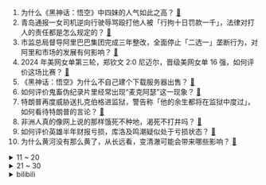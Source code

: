 1. 为什么《黑神话：悟空》中四妹的人气如此之高？ [:link:](https://www.zhihu.com/question/664090086)
2. 青岛通报一女司机逆向行驶辱骂殴打他人被「行拘十日罚款一千」，法律对打人的责任都是怎么规定的？ [:link:](https://www.zhihu.com/question/665690853)
3. 市监总局督导阿里巴巴集团完成三年整改，全面停止「二选一」垄断行为，对阿里和市场的发展有何影响？ [:link:](https://www.zhihu.com/question/665715173)
4. 2024 年美网女单第三轮，郑钦文 2:0 尼迈尔，晋级美网女单 16 强，如何评价这场比赛？ [:link:](https://www.zhihu.com/question/665748337)
5. 《黑神话：悟空》为什么不自己建个下载服务器出售？ [:link:](https://www.zhihu.com/question/664862603)
6. 如何评价鬼畜伪纪录片里经常出现“麦克阿瑟”这一现象？ [:link:](https://www.zhihu.com/question/591345252)
7. 特朗普再度威胁送扎克伯格进监狱，警告称「他的余生都将在监狱中度过」，如何看待特朗普的言论？ [:link:](https://www.zhihu.com/question/665594726)
8. 非洲人真的像网上说的那样饿死不种地，渴死不打井吗？ [:link:](https://www.zhihu.com/question/305114543)
9. 如何评价英雄半年财报亏损，库洛及鸣潮疑似处于亏损状态？ [:link:](https://www.zhihu.com/question/665733399)
10. 为什么黄河没有那么黄了，从长远看，变清澈可能会带来哪些影响？ [:link:](https://www.zhihu.com/question/658077078)
<details>
<summary>11 ~ 20</summary>

11. 29日离岸、在岸人民币对美元双双升破7.09，发生了什么？你认为人民币对美元汇率年内能破7吗？ [:link:](https://www.zhihu.com/question/665639706)
12. 《西游记》中，为什么天庭没有追查孙悟空第一个师傅——菩提祖师？ [:link:](https://www.zhihu.com/question/403995759)
13. 如何评价《火影忍者》里的千手扉间？ [:link:](https://www.zhihu.com/question/272290307)
14. 为什么油车搞不定的“智能化”，电车10来年就搞定了？ [:link:](https://www.zhihu.com/question/664612158)
15. 民众党主席柯文哲被带走调查，具体情况如何？他被带走的原因可能是什么？ [:link:](https://www.zhihu.com/question/665704269)
16. 红线一退再退，为何俄罗斯不再提核武器？ [:link:](https://www.zhihu.com/question/665595768)
17. 《黑神话：悟空》里「铜头铁臂」这个技能的收益是否有些过低了？ [:link:](https://www.zhihu.com/question/665620378)
18. 你有哪些可以赚钱或省钱的技巧？ [:link:](https://www.zhihu.com/question/20977046)
19. 你的研究生导师是一个什么样的人？ [:link:](https://www.zhihu.com/question/489890918)
20. 如何评价《海贼王》中的贝加庞克？ [:link:](https://www.zhihu.com/question/664294974)
</details>
<details>
<summary>21 ~ 30</summary>

21. 如何评价库里和勇士达成 1 年 6260 万美元的顶薪提前续约合同？ [:link:](https://www.zhihu.com/question/665683565)
22. 对比原著，电视剧《边水往事》的改编如何？ [:link:](https://www.zhihu.com/question/664699933)
23. TES锁定LPL二号种子晋级S14，你对该战队在2024全球总决赛上的比赛有何期待？ [:link:](https://www.zhihu.com/question/665734704)
24. 《恋与制作人》零点发文「跳梁小丑，不足为惧，我陪法务同事继续奋战」，如何看待这波乙游集体发声？ [:link:](https://www.zhihu.com/question/665677576)
25. 为什么大阪没能发展成日本第二极？ [:link:](https://www.zhihu.com/question/41665276)
26. 如何评价《边水往事》中的猜叔？ [:link:](https://www.zhihu.com/question/664476418)
27. 《黑神话：悟空》「安身法」没办法拦怪也没回血，那这个火圈到底干啥的？ [:link:](https://www.zhihu.com/question/665496647)
28. 怎样评价孙颖莎? [:link:](https://www.zhihu.com/question/604736810)
29. 为什么一家医院 还要分成神经一科 二科 三科? [:link:](https://www.zhihu.com/question/638406982)
30. 截止2024年8月底，华北平原地下水位恢复的怎样了？ [:link:](https://www.zhihu.com/question/665404303)
</details><details>
<summary>bilibili</summary>

</details>